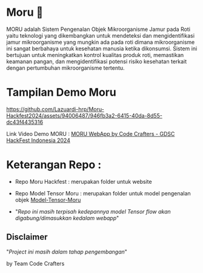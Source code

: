 # Moru 🍞
MORU adalah Sistem Pengenalan Objek Mikroorganisme Jamur pada Roti yaitu teknologi yang dikembangkan untuk mendeteksi dan mengidentifikasi jamur mikroorganisme yang mungkin ada pada roti dimana mikroorganisme ini sangat berbahaya untuk kesehatan manusia ketika dikonsumsi. Sistem ini bertujuan untuk meningkatkan kontrol kualitas produk roti, memastikan keamanan pangan, dan mengidentifikasi potensi risiko kesehatan terkait dengan pertumbuhan mikroorganisme tertentu.
<br>

# Tampilan Demo Moru

https://github.com/Lazuardi-hrp/Moru-Hackfest2024/assets/94006487/946fb3a2-6415-40da-8d55-dc43f4435316

Link Video Demo MORU :
[MORU WebApp by Code Crafters - GDSC HackFest Indonesia 2024](https://www.youtube.com/watch?v=ZOhRl2NqOiA)

# Keterangan Repo :
- Repo Moru Hackfest : merupakan folder untuk website 


- Repo Model Tensor Moru : merupakan folder untuk model pengenalan objek [Model-Tensor-Moru](https://github.com/Lazuardi-hrp/Model-Tensor-Moru.git)
- "_Repo ini masih terpisah kedepannya model Tensor flow akan digabung/dimasukkan kedalam webapp_"

## Disclaimer
"_Project ini masih dalam tahap pengembangan_"

by Team Code Crafters 
